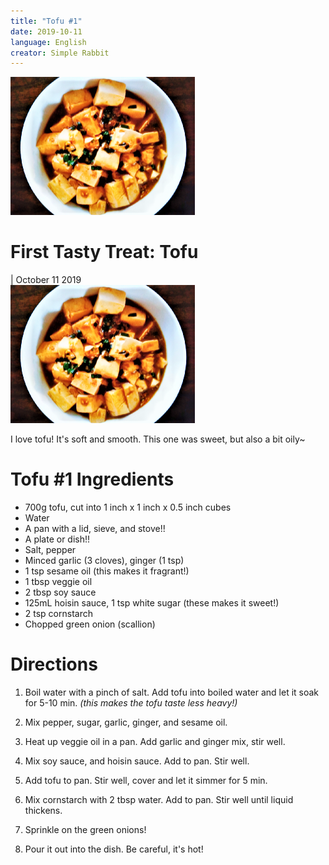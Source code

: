 ```yaml
---
title: "Tofu #1"
date: 2019-10-11
language: English
creator: Simple Rabbit
---
```


<link rel="stylesheet" type="text/css" media="all" href="post-index.css" />

<div class ="postBanner">
  <img src="/../../../images/_posts/tofu_1.png" alt="Tofu">
  <div class ="postTitle">
     <h1>First Tasty Treat: Tofu</h1>
     <h0> | October 11 2019</h0>
  </div>
</div>
               
<div class="rabbitComment">
  <img src="/../../../images/_posts/tofu_1.png" alt="Tofu">
  <p>I love tofu! It's soft and smooth. This one was sweet, but also a bit oily~</p>
</div>

# Tofu #1 Ingredients
* 700g tofu, cut into 1 inch x 1 inch x 0.5 inch cubes
* Water
* A pan with a lid, sieve, and stove!!
* A plate or dish!!
* Salt, pepper
* Minced garlic (3 cloves), ginger (1 tsp)
* 1 tsp sesame oil (this makes it fragrant!)
* 1 tbsp veggie oil
* 2 tbsp soy sauce
* 125mL hoisin sauce, 1 tsp white sugar (these makes it sweet!)
* 2 tsp cornstarch
* Chopped green onion (scallion)

# Directions
1. Boil water with a pinch of salt. Add tofu into boiled water and let it soak for 5-10 min.
  *(this makes the tofu taste less heavy!)*

2. Mix pepper, sugar, garlic, ginger, and sesame oil. 

3. Heat up veggie oil in a pan. Add garlic and ginger mix, stir well. 

4. Mix soy sauce, and hoisin sauce. Add to pan. Stir well. 

5. Add tofu to pan. Stir well, cover and let it simmer for 5 min. 

6. Mix cornstarch with 2 tbsp water. Add to pan. Stir well until liquid thickens. 

7. Sprinkle on the green onions!

8. Pour it out into the dish. Be careful, it's hot!
